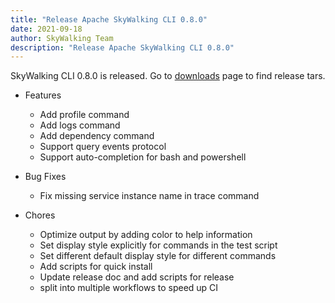 ```yaml
---
title: "Release Apache SkyWalking CLI 0.8.0"
date: 2021-09-18
author: SkyWalking Team
description: "Release Apache SkyWalking CLI 0.8.0"
---
```


SkyWalking CLI 0.8.0 is released. Go to [downloads](https://skywalking.apache.org/downloads) page to find release tars.

- Features

  - Add profile command
  - Add logs command
  - Add dependency command
  - Support query events protocol
  - Support auto-completion for bash and powershell

- Bug Fixes

  - Fix missing service instance name in trace command

- Chores
  - Optimize output by adding color to help information
  - Set display style explicitly for commands in the test script
  - Set different default display style for different commands
  - Add scripts for quick install
  - Update release doc and add scripts for release
  - split into multiple workflows to speed up CI
